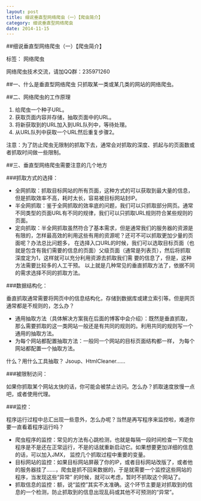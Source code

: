 ```yaml
---
layout: post
title: 细说垂直型网络爬虫（一）【爬虫简介】
category: 细说垂直型网络爬虫
date: 2014-11-15
---
```




##细说垂直型网络爬虫（一）【爬虫简介】

标签： 网络爬虫

网络爬虫技术交流，请加QQ群：235971260

##一、什么是垂直型网络爬虫
只抓取某一类或某几类的网站的网络爬虫。

##二、网络爬虫的工作原理
>
1. 给爬虫一个种子URL。
2. 获取页面内容并存储，抽取页面中的URL。
3. 将新获取到的URL加入到URL队列中，等待处理。
4. 从URL队列中获取一个URL然后重复步骤2。

注意：为了防止爬虫无限制的抓取下去，通常会对抓取的深度、抓起与的页面数或者抓取时间做一些限制。

<!-- more -->

##三、垂直型网络爬虫需要注意的几个地方

###抓取方式的选择：
>
- 全网抓取：抓取目标网站的所有页面，这种方式的可以获取到最大量的信息，但是抓取效率不高，耗时太长，容易被目标网站封IP。
- 半全网抓取：鉴于全网抓取的效率底的问题，我们可以只抓取部分网页。通常不同类型的页面URL有不同的规律，我们可以只抓取URL规则符合某些规则的页面。
- 定向抓取：半全网抓取虽然符合了基本需求，但是通常我们的服务器的资源是有限的，怎样最高效的利用这些有用的资源呢？还可不可以抓取更加少量的页面呢？办法总比问题多，
在选择入口URL的时候，我们可以选取目标页面（也就是包含有我们需要的信息的页面）父级页面（通常是列表页），然后将抓取深度定为1，这样就可以充分利用资源去抓取我们需
要的信息了，但是，这种方法需要比较多的人工干预。
以上就是几种常见的垂直抓取方法了，依据不同的需求选择不同的抓取方法。

###数据结构化：
>
垂直抓取通常需要将网页中的信息结构化，存储到数据库或建立索引等。但是网页通常都是不规则的，怎么办？

- 通用抽取方法（具体解决方案我在后面的博客中会介绍）：既然是垂直抓取，那么需要抓取的这一类网站一般还是有共同的规则的。利用共同的规则写一个通用的抽取方法。
- 为每个网站都配置抽取方法：一般同一个网站的目标页面结构都一样， 为每个网站都配置一个抽取方法。

什么？用什么工具抽取？
Jsoup、HtmlCleaner……

###被限制访问：
>
如果你抓取某个网站太快的话，你可能会被禁止访问。怎么办？抓取速度放慢一点吧，或者使用代理。

###监控：
>
程序运行过程中总汇出现一些意外，怎么办呢？当然是再写程序来监控啦，难道你要一直看着程序运行吗？

- 爬虫程序的监控：常见的方法有心跳检测，也就是每隔一段时间检查一下爬虫程序是不是还在正常运行，不是的话就重新启动它。如果想要更加详细的信息的话，可以加入JMX，
监控几个抓取过程中重要的变量。
- 目标网站的监控：如果目标网站屏蔽了你的IP，或者目标网站改版了，或者他的服务器挂了……，爬虫是抓不回来数据的，于是就需要一个监控这些网站的程序，当发现这些“异常”
的时候，就可以考虑，暂时不抓取这个网站了。
- 抓取信息的监控：额，说“监控”其实不太准确。这个环节主要是对抓取到的信息的一个检测，防止抓取到的信息出现乱码或其他不可预测的“异常”。





